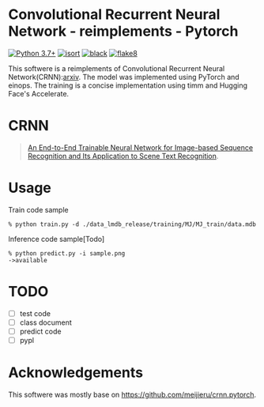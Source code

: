 # Convolutional Recurrent Neural Network - reimplements - Pytorch
[![Python 3.7+](https://img.shields.io/badge/python-3.7%20%7C%203.8%20%7C%203.9%20%7C%203.10%20%7C%203.11-blue)](https://www.python.org/)
[![isort](https://img.shields.io/badge/code%20style-isort-f1c40f.svg)](https://pycqa.github.io/isort/) [![black](https://img.shields.io/badge/code%20style-black-000000.svg)](https://github.com/psf/black) [![flake8](https://img.shields.io/badge/code%20style-flake8-5ed9c7.svg)](https://flake8.pycqa.org/)


This softwere is a reimplements of Convolutional Recurrent Neural Network(CRNN):[arxiv](https://arxiv.org/abs/1507.05717).
The model was implemented using PyTorch and einops. The training is a concise implementation using timm and Hugging Face's Accelerate.

# CRNN

> [An End-to-End Trainable Neural Network for Image-based Sequence Recognition and Its Application to Scene Text Recognition](https://arxiv.org/abs/1507.05717).


# Usage

Train code sample
```
% python train.py -d ./data_lmdb_release/training/MJ/MJ_train/data.mdb
```

Inference code sample[Todo]
```
% python predict.py -i sample.png
->available
```

# TODO
- [ ] test code 
- [ ] class document 
- [ ] predict code 
- [ ] pypl

# Acknowledgements
This softwere was mostly base on https://github.com/meijieru/crnn.pytorch.